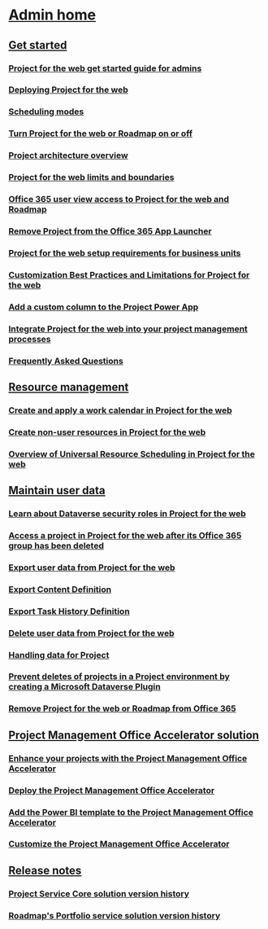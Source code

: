 # [Admin home](projectforweb-admin-home.md)

## [Get started]()
### [Project for the web get started guide for admins](project-for-the-web-get-started-guide-for-admins.md)
### [Deploying Project for the web](deploying-project.md)
### [Scheduling modes](scheduling-modes.md)
### [Turn Project for the web or Roadmap on or off](turn-project-for-the-web-off.md)
### [Project architecture overview](project-architecture-overview.md)
### [Project for the web limits and boundaries](project-for-the-web-limits-and-boundaries.md)
### [Office 365 user view access to Project for the web and Roadmap](office-365-user-view-access-to-project-and-roadmap.md)
### [Remove Project from the Office 365 App Launcher](remove-project-from-the-office-365-app-launcher.md)
### [Project for the web setup requirements for business units](project-for-the-web-setup-requirements-for-business-units.md)
### [Customization Best Practices and Limitations for Project for the web](customize-project-best-practices-limitations.md)
### [Add a custom column to the Project Power App](add-custom-column-project-power-app.md)
### [Integrate Project for the web into your project management processes](move-to-project-for-the-web-from-project-web-app.md)
### [Frequently Asked Questions](faq.md)
## [Resource management]()
### [Create and apply a work calendar in Project for the web](create-and-apply-a-work-calendar.md)
### [Create non-user resources in Project for the web](create-nonuser-resources-in-project-for-the-web.md)
### [Overview of Universal Resource Scheduling in Project for the web](overview-universal-resource-scheduling.md)
## [Maintain user data]()
### [Learn about Dataverse security roles in Project for the web](project-for-the-web-security-roles.md)
### [Access a project in Project for the web after its Office 365 group has been deleted](access-a-project-after-group-is-deleted.md)
### [Export user data from Project for the web](export-user-data-from-project-for-the-web.md)
### [Export Content Definition](export-project-content-definition.md)
### [Export Task History Definition](export-task-history-definition.md)
### [Delete user data from Project for the web](delete-user-data-from-project-for-the-web.md)
### [Handling data for Project](handling-data-for-project-for-the-web-and-roadmap.md)
### [Prevent deletes of projects in a Project environment by creating a Microsoft Dataverse Plugin](prevent-project-deletes-dataverse-plugin.md)
### [Remove Project for the web or Roadmap from Office 365](remove-roadmap-from-office-365.md)
## [Project Management Office Accelerator solution]()
### [Enhance your projects with the Project Management Office Accelerator](enhance-project-for-the-web-projects-use-accelerator.md)
### [Deploy the Project Management Office Accelerator](deploy-project-for-web-accelerator-power-bi-template.md)
### [Add the Power BI template to the Project Management Office Accelerator](deploy-power-bi-template-project-for-web-accelerator.md)
### [Customize the Project Management Office Accelerator](customize-pmo-accelerator-managed-solution.md)
## [Release notes]()
### [Project Service Core solution version history](project-service-core-solution-version-history.md)
### [Roadmap's Portfolio service solution version history](roadmap-version-history.md)
